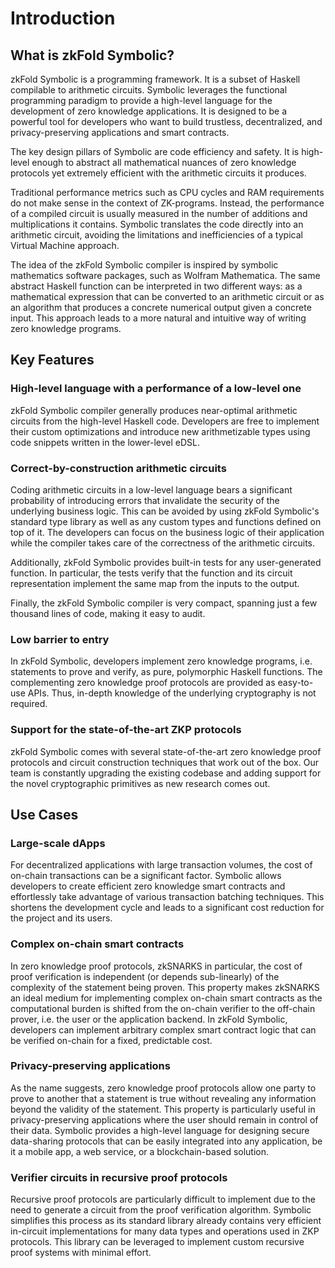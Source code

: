 # Introduction

## What is zkFold Symbolic?

zkFold Symbolic is a programming framework. It is a subset of Haskell compilable to arithmetic circuits. Symbolic leverages the functional programming paradigm to provide a high-level language for the development of zero knowledge applications. It is designed to be a powerful tool for developers who want to build trustless, decentralized, and privacy-preserving applications and smart contracts.

The key design pillars of Symbolic are code efficiency and safety. It is high-level enough to abstract all mathematical nuances of zero knowledge protocols yet extremely efficient with the arithmetic circuits it produces.

Traditional performance metrics such as CPU cycles and RAM requirements do not make sense in the context of ZK-programs. Instead, the performance of a compiled circuit is usually measured in the number of additions and multiplications it contains. Symbolic translates the code directly into an arithmetic circuit, avoiding the limitations and inefficiencies of a typical Virtual Machine approach.

The idea of the zkFold Symbolic compiler is inspired by symbolic mathematics software packages, such as Wolfram Mathematica. The same abstract Haskell function can be interpreted in two different ways: as a mathematical expression that can be converted to an arithmetic circuit or as an algorithm that produces a concrete numerical output given a concrete input. This approach leads to a more natural and intuitive way of writing zero knowledge programs.

## Key Features

### High-level language with a performance of a low-level one
zkFold Symbolic compiler generally produces near-optimal arithmetic circuits from the high-level Haskell code. Developers are free to implement their custom optimizations and introduce new arithmetizable types using code snippets written in the lower-level eDSL.

### Correct-by-construction arithmetic circuits
Coding arithmetic circuits in a low-level language bears a significant probability of introducing errors that invalidate the security of the underlying business logic. This can be avoided by using zkFold Symbolic's standard type library as well as any custom types and functions defined on top of it. The developers can focus on the business logic of their application while the compiler takes care of the correctness of the arithmetic circuits.

Additionally, zkFold Symbolic provides built-in tests for any user-generated function. In particular, the tests verify that the function and its circuit representation implement the same map from the inputs to the output.

Finally, the zkFold Symbolic compiler is very compact, spanning just a few thousand lines of code, making it easy to audit.

### Low barrier to entry
In zkFold Symbolic, developers implement zero knowledge programs, i.e. statements to prove and verify, as pure, polymorphic Haskell functions. The complementing zero knowledge proof protocols are provided as easy-to-use APIs. Thus, in-depth knowledge of the underlying cryptography is not required.

### Support for the state-of-the-art ZKP protocols
zkFold Symbolic comes with several state-of-the-art zero knowledge proof protocols and circuit construction techniques that work out of the box. Our team is constantly upgrading the existing codebase and adding support for the novel cryptographic primitives as new research comes out.

## Use Cases

### Large-scale dApps
For decentralized applications with large transaction volumes, the cost of on-chain transactions can be a significant factor. Symbolic allows developers to create efficient zero knowledge smart contracts and effortlessly take advantage of various transaction batching techniques. This shortens the development cycle and leads to a significant cost reduction for the project and its users.

### Complex on-chain smart contracts
In zero knowledge proof protocols, zkSNARKS in particular, the cost of proof verification is independent (or depends sub-linearly) of the complexity of the statement being proven. This property makes zkSNARKS an ideal medium for implementing complex on-chain smart contracts as the computational burden is shifted from the on-chain verifier to the off-chain prover, i.e. the user or the application backend. In zkFold Symbolic, developers can implement arbitrary complex smart contract logic that can be verified on-chain for a fixed, predictable cost.

### Privacy-preserving applications
As the name suggests, zero knowledge proof protocols allow one party to prove to another that a statement is true without revealing any information beyond the validity of the statement. This property is particularly useful in privacy-preserving applications where the user should remain in control of their data. Symbolic provides a high-level language for designing secure data-sharing protocols that can be easily integrated into any application, be it a mobile app, a web service, or a blockchain-based solution.

### Verifier circuits in recursive proof protocols
Recursive proof protocols are particularly difficult to implement due to the need to generate a circuit from the proof verification algorithm. Symbolic simplifies this process as its standard library already contains very efficient in-circuit implementations for many data types and operations used in ZKP protocols. This library can be leveraged to implement custom recursive proof systems with minimal effort.

